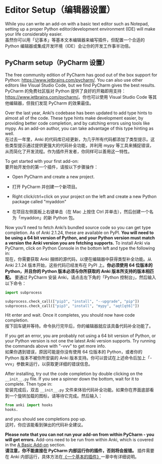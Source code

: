 # Editor Setup（编辑器设置）

While you can write an add-on with a basic text editor such as Notepad, setting up a proper Python editor/development environment (IDE) will make your life considerably easier.<br>
虽然你可以用「记事本」等基本文本编辑器来编写插件，但配置一个合适的 Python 编辑器或集成开发环境（IDE）会让你的开发工作事半功倍。

## PyCharm setup（PyCharm 设置）

The free community edition of PyCharm has good out of the box support for Python: <https://www.jetbrains.com/pycharm/>. You can also use other editors like Visual Studio Code, but we find PyCharm gives the best results.<br>
PyCharm 的免费社区版对 Python 提供了良好的开箱即用支持：<https://www.jetbrains.com/pycharm/>。你也可以使用 Visual Studio Code 等其他编辑器，但我们发现 PyCharm 的效果最佳。

Over the last year, Anki’s codebase has been updated to add type hints to almost all of the code. These type hints make development easier, by providing better code completion, and by catching errors using tools like mypy. As an add-on author, you can take advantage of this type hinting as well.<br>
在过去一年里，Anki 的代码库已经更新，为几乎所有代码都添加了类型提示。这些类型提示通过提供更强大的代码补全功能，并利用 mypy 等工具来捕捉错误，从而简化了开发流程。作为插件开发者，你同样可以善用这一特性。

To get started with your first add-on:<br>
要开始开发你的第一个插件，请按以下步骤操作：

- Open PyCharm and create a new project.
- 打开 PyCharm 并创建一个新项目。<br>

- Right click/ctrl+click on your project on the left and create a new Python package called "myaddon"
- 在项目左侧面板上右键单击（在 Mac 上按住 Ctrl 并单击），然后创建一个名为「myaddon」的新 Python 包。<br>

Now you’ll need to fetch Anki’s bundled source code so you can get type completion. As of Anki 2.1.24, these are available on PyPI. **You will need to be using a 64 bit version of Python, and your Python version must match a version the Anki version you are fetching supports.** To install Anki via PyCharm, click on Python Console in the bottom left and type the following in:<br>
现在，你需要获取 Anki 捆绑的源代码，以便在编辑器中获得类型补全功能。从 Anki 2.1.24 版本开始，这些代码已经发布在 PyPI 上。**你必须使用 64 位版本的 Python，并且你的 Python 版本必须与你所获取的 Anki 版本所支持的版本相匹配。** 要通过 PyCharm 安装 Anki，请点击左下角的「Python 控制台」，然后输入以下命令：

```python
import subprocess

subprocess.check_call(["pip3", "install", "--upgrade", "pip"])
subprocess.check_call(["pip3", "install", "mypy", "aqt[qt6]"])
```

Hit enter and wait. Once it completes, you should now have code completion.<br>
按下回车键并等待。命令执行完毕后，你的编辑器就应该具备代码补全功能了。

If you get an error, you are probably not using a 64 bit version of Python, or your Python version is not one the latest Anki version supports. Try running the commands above with "-vvv" to get more info.<br>
如果你遇到错误，原因可能是你没有使用 64 位版本的 Python，或者你的 Python 版本不被你所安装的 Anki 版本支持。你可以尝试在上述命令后加上「-vvv」参数来运行，以获取更详细的错误信息。

After installing, try out the code completion by double clicking on the `__init__.py` file. If you see a spinner down the bottom, wait for it to complete. Then type in:<br>
安装完成后，双击 `__init__.py` 文件来体验代码补全功能。如果你在界面底部看到一个旋转加载的图标，请等待它完成。然后输入：

```python
from anki import hooks
hooks.
```

and you should see completions pop up.<br>
这时，你应该能看到弹出的代码补全建议。

**Please note that you can not run your add-on from within PyCharm - you will get errors.** Add-ons need to be run from within Anki, which is covered in the [A Basic Add-on](a-basic-addon.md) section.<br>
**请注意，你不能直接在 PyCharm 内部运行你的插件，否则将会报错。** 插件需要在 Anki 内部运行，具体方法在[《一个基本的插件》](a-basic-addon.md)一章中有详细说明。
